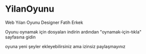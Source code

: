 # YilanOyunu
 Web Yılan Oyunu Designer Fatih Erkek

Oyunu oynamak için dosyaları indirin ardından "oynamak-için-tıkla" sayfasına gidin

oyuna yeni şeyler ekleyebilirsiniz ama izinsiz paylaşmayınız